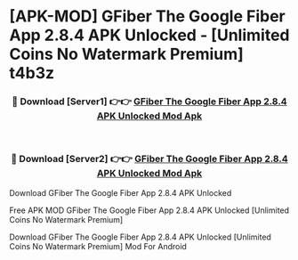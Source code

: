 # [APK-MOD] GFiber  The Google Fiber App 2.8.4 APK Unlocked - [Unlimited Coins No Watermark Premium] t4b3z



<div align="center">
<h3>🔴 Download [Server1] 👉👉 <a href="https://momento.my/?title=GFiber__The_Google_Fiber_App_2.8.4_APK_Unlocked">GFiber  The Google Fiber App 2.8.4 APK Unlocked Mod Apk</a></h3><br>

<h3>🔴 Download [Server2] 👉👉 <a href="https://momento.my/?title=GFiber__The_Google_Fiber_App_2.8.4_APK_Unlocked">GFiber  The Google Fiber App 2.8.4 APK Unlocked Mod Apk</a></h3>
</div>



Download GFiber  The Google Fiber App 2.8.4 APK Unlocked 

Free APK MOD GFiber  The Google Fiber App 2.8.4 APK Unlocked [Unlimited Coins No Watermark Premium]

Download GFiber  The Google Fiber App 2.8.4 APK Unlocked [Unlimited Coins No Watermark Premium] Mod For Android

